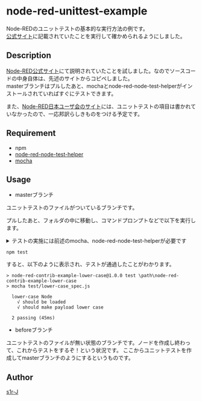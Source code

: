node-red-unittest-example
====

Node-REDのユニットテストの基本的な実行方法の例です。  
[公式サイト](https://nodered.org/docs/creating-nodes/first-node#testing-your-node-in-node-red)に記載されていたことを実行して確かめられるようにしました。

## Description

[Node-RED公式サイト](https://nodered.org/docs/creating-nodes/first-node#testing-your-node-in-node-red)にて説明されていたことを試しました。なのでソースコードの中身自体は、先述のサイトからコピペしました。  
masterブランチはプルしたあと、mochaとnode-red-node-test-helperがインストールされていればすぐにテストできます。

また、[Node-RED日本ユーザ会のサイト](https://nodered.jp/docs/creating-nodes/first-node)には、ユニットテストの項目は書かれていなかったので、一応邦訳らしきものをつける予定です。

## Requirement

- npm
- [node-red-node-test-helper](https://www.npmjs.com/package/node-red-node-test-helper)
- [mocha](https://www.npmjs.com/package/mocha)

## Usage

- masterブランチ

 ユニットテストのファイルがついているブランチです。
 
 プルしたあと、フォルダの中に移動し、コマンドプロンプトなどで以下を実行します。
 <details><summary>テストの実施には前述のmocha、node-red-node-test-helperが必要です</summary>
 <p>
    インストール方法は以下のとおりです。
     
    ```
     npm i mocha
     npm i node-red-node-test-helper
    ```
 </p>
 </details> 
 
 ```
 npm test
 ```

 すると、以下のように表示され、テストが通過したことがわかります。
 ```
 > node-red-contrib-example-lower-case@1.0.0 test \path\node-red-contrib-example-lower-case
 > mocha test/lower-case_spec.js

   lower-case Node
     √ should be loaded
     √ should make payload lower case

   2 passing (45ms)
 ```

- beforeブランチ

 ユニットテストのファイルが無い状態のブランチです。ノードを作成し終わって、これからテストをするぞ！という状況です。
ここからユニットテストを作成してmasterブランチのようにするというものです。

## Author

[s1r-J](https://github.com/s1r-J)